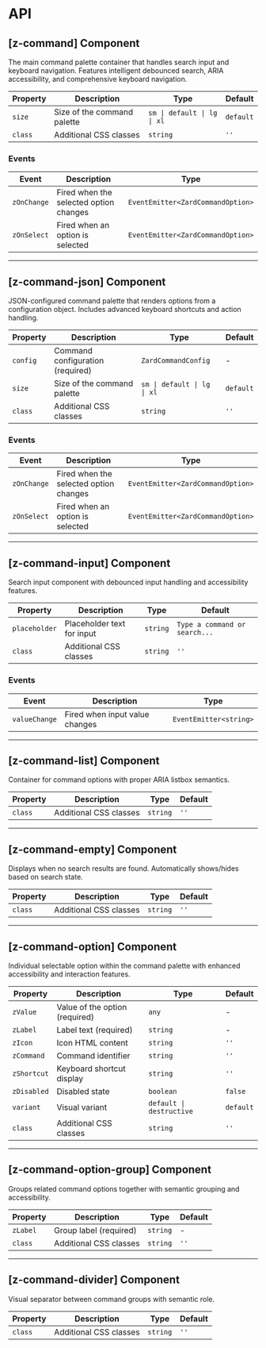 # API

## [z-command] <span class="api-type-label component">Component</span>

The main command palette container that handles search input and keyboard navigation. Features intelligent debounced search, ARIA accessibility, and comprehensive keyboard navigation.

| Property | Description                 | Type                        | Default   |
| -------- | --------------------------- | --------------------------- | --------- |
| `size`   | Size of the command palette | `sm \| default \| lg \| xl` | `default` |
| `class`  | Additional CSS classes      | `string`                    | `''`      |

### Events

| Event       | Description                            | Type                              |
| ----------- | -------------------------------------- | --------------------------------- |
| `zOnChange` | Fired when the selected option changes | `EventEmitter<ZardCommandOption>` |
| `zOnSelect` | Fired when an option is selected       | `EventEmitter<ZardCommandOption>` |

---

## [z-command-json] <span class="api-type-label component">Component</span>

JSON-configured command palette that renders options from a configuration object. Includes advanced keyboard shortcuts and action handling.

| Property | Description                      | Type                        | Default   |
| -------- | -------------------------------- | --------------------------- | --------- |
| `config` | Command configuration (required) | `ZardCommandConfig`         | -         |
| `size`   | Size of the command palette      | `sm \| default \| lg \| xl` | `default` |
| `class`  | Additional CSS classes           | `string`                    | `''`      |

### Events

| Event       | Description                            | Type                              |
| ----------- | -------------------------------------- | --------------------------------- |
| `zOnChange` | Fired when the selected option changes | `EventEmitter<ZardCommandOption>` |
| `zOnSelect` | Fired when an option is selected       | `EventEmitter<ZardCommandOption>` |

---

## [z-command-input] <span class="api-type-label component">Component</span>

Search input component with debounced input handling and accessibility features.

| Property      | Description                | Type     | Default                       |
| ------------- | -------------------------- | -------- | ----------------------------- |
| `placeholder` | Placeholder text for input | `string` | `Type a command or search...` |
| `class`       | Additional CSS classes     | `string` | `''`                          |

### Events

| Event         | Description                    | Type                   |
| ------------- | ------------------------------ | ---------------------- |
| `valueChange` | Fired when input value changes | `EventEmitter<string>` |

---

## [z-command-list] <span class="api-type-label component">Component</span>

Container for command options with proper ARIA listbox semantics.

| Property | Description            | Type     | Default |
| -------- | ---------------------- | -------- | ------- |
| `class`  | Additional CSS classes | `string` | `''`    |

---

## [z-command-empty] <span class="api-type-label component">Component</span>

Displays when no search results are found. Automatically shows/hides based on search state.

| Property | Description            | Type     | Default |
| -------- | ---------------------- | -------- | ------- |
| `class`  | Additional CSS classes | `string` | `''`    |

---

## [z-command-option] <span class="api-type-label component">Component</span>

Individual selectable option within the command palette with enhanced accessibility and interaction features.

| Property    | Description                    | Type                     | Default   |
| ----------- | ------------------------------ | ------------------------ | --------- |
| `zValue`    | Value of the option (required) | `any`                    | -         |
| `zLabel`    | Label text (required)          | `string`                 | -         |
| `zIcon`     | Icon HTML content              | `string`                 | `''`      |
| `zCommand`  | Command identifier             | `string`                 | `''`      |
| `zShortcut` | Keyboard shortcut display      | `string`                 | `''`      |
| `zDisabled` | Disabled state                 | `boolean`                | `false`   |
| `variant`   | Visual variant                 | `default \| destructive` | `default` |
| `class`     | Additional CSS classes         | `string`                 | `''`      |

---

## [z-command-option-group] <span class="api-type-label component">Component</span>

Groups related command options together with semantic grouping and accessibility.

| Property | Description            | Type     | Default |
| -------- | ---------------------- | -------- | ------- |
| `zLabel` | Group label (required) | `string` | -       |
| `class`  | Additional CSS classes | `string` | `''`    |

---

## [z-command-divider] <span class="api-type-label component">Component</span>

Visual separator between command groups with semantic role.

| Property | Description            | Type     | Default |
| -------- | ---------------------- | -------- | ------- |
| `class`  | Additional CSS classes | `string` | `''`    |
